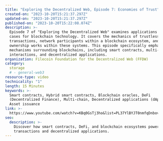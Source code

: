 ```yaml
---
title: "Exploring the Decentralized Web, Episode 7: Economies of Trust"
created-on: "2023-10-20T15:21:37.297Z"
updated-on: "2023-10-20T15:21:37.297Z"
published-on: "2023-10-20T15:22:08.074Z"
description: >-
  Episode 7 of "Exploring the Decentralized Web" examines applications and use
  cases for blockchain technology. It covers the mechanics of trustless
  transactions, network participants within a blockchain ecosystem, and how data
  ownership works within these systems. This episode specifically emphasizes the
  mechanisms surrounding blockchains, including smart contracts, multi-chain
  interactions, and decentralized applications.
organization: Filecoin Foundation for the Decentralized Web (FFDW)
category:
  storage
  # - general-web3
resource-type: video
technicality: "1"
length: 15 Minutes
keywords: >-
  Smart contracts, Hybrid smart contracts, Blockchain oracles, DeFi
  (Decentralized Finance), Multi-chain, Decentralized applications (dApps),
  Asset issuance
link: >-
  https://www.youtube.com/watch?v=KBq0GsTj3ho&list=PL37YlBYJT0nmfqDnbov6lKHUyZvRfQjap&index=8
seo:
  description: >-
    Discover how smart contracts, DeFi, and blockchain ecosystems power trustless 
    transactions and decentralized applications.
---
```

